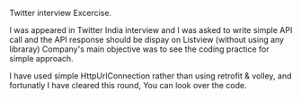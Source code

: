 Twitter interview Excercise.

I was appeared in Twitter India interview and I was asked to write simple API call and the API response should be dispay on Listview (without using any libraray)
Company's main objective was to see the coding practice for simple approach.

  I have used simple HttpUrlConnection rather than using retrofit & volley, and fortunatly I have cleared this round, You can look over the code.
